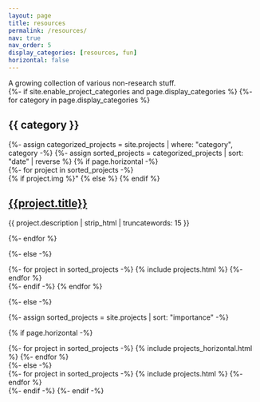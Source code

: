```yaml
---
layout: page
title: resources
permalink: /resources/
nav: true
nav_order: 5
display_categories: [resources, fun]
horizontal: false
---
```


<div class="justify-content-center">
    A growing collection of various non-research stuff.
<div class="justify-content-center">


<!-- pages/projects.md -->

<div class="projects">
{%- if site.enable_project_categories and page.display_categories %}
  <!-- Display categorized projects -->
  {%- for category in page.display_categories %}
  <h2 class="category">{{ category }}</h2>
  {%- assign categorized_projects = site.projects | where: "category", category -%}
  {%- assign sorted_projects = categorized_projects | sort: "date" | reverse %}
  <!-- Generate cards for each project -->
  {% if page.horizontal -%}
  
  <div class="container">
  {%- for project in sorted_projects -%}
    <article class="project">
      {% if project.img %}"
           <a class="project-thumbnail" style="background-image: src="{{ project.img | relative_url }} href="{{project.url | prepend: site.baseurl}}"></a>
      {% else %}
      {% endif %}
      <div class="project-content">
        <h2 class="project-title"><a href="{{project.url | prepend: site.baseurl}}">{{project.title}}</a></h2>
        <p>{{ project.description | strip_html | truncatewords: 15 }}</p>
        <!-- <span class="project-date">{{project.date | date: '%Y, %b %d'}}&nbsp;&nbsp;&nbsp;—&nbsp;</span> -->
        <!-- <span class="project-words">{% capture words %}{{ project.content | number_of_words }}{% endcapture %}{% unless words contains "-" %}{{ words | plus: 250 | divided_by: 250 | append: " minute read" }}{% endunless %}</span> -->
      </div>
    </article>
  {%- endfor %}
  </div>

  {%- else -%}
  <div class="grid">
    {%- for project in sorted_projects -%}
      {% include projects.html %}
    {%- endfor %}
  </div>
  {%- endif -%}
  {% endfor %}

{%- else -%}
<!-- Display projects without categories -->
  {%- assign sorted_projects = site.projects | sort: "importance" -%}
  <!-- Generate cards for each project -->
  {% if page.horizontal -%}
  <div class="container">
    <div class="row row-cols-1">
    {%- for project in sorted_projects -%}
      {% include projects_horizontal.html %}
    {%- endfor %}
    </div>
  </div>
  {%- else -%}
  <div class="grid">
    {%- for project in sorted_projects -%}
      {% include projects.html %}
    {%- endfor %}
  </div>
  {%- endif -%}
{%- endif -%}
</div>
